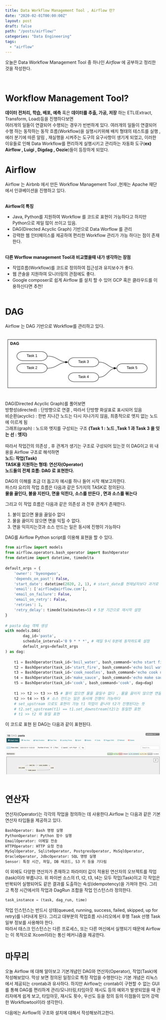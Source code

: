 ```yaml
---
title: Data Workflow Management Tool , Airflow 란?
date: "2020-02-01T00:00:00Z"
layout: post
draft: false
path: "/posts/airflow/"
categories: "Data Engineering"
tags:
  - "airflow"
---
```

오늘은 Data Workflow Management Tool 중 하나인 *Airflow* 에 공부하고 정리한 것을 작성한다.

<br>

__Workflow Management Tool?__
===
__데이터 전처리, 학습, 배포, 예측__ 혹은 __데이터를 추출, 가공, 저장__ 하는 ETL(Extract, Transform, Load)등을 진행하다보면<br>
여러개의 일들이 연결되어 수행되는 경우가 빈번하게 있다.
여러개의 일들이 연결되어 수행 하는 동작하는 동작 흐름(Workflow)을 실행시키위해 배치 형태의 테스트를 실행 , 에러 분기에 따른 알림 , 재실행을 시켜주는 도구의 요구사항이 생기게 되었고,
이러한 이유들로 인해 Data Workflow를 편리하게 실행시키고 관리하는 자동화 도구(__ex) Airflow , Luigi , Digdag , Oozie__)들이 등장하게 되었다. 


__Airflow__
===
Airflow 는 Airbnb 에서 만든 Workflow Management Tool ,현재는 Apache 재단에서 인큐베이션을 진행하고 있다.<br><br>

__Airflow의 특징__<br>

- Java, Python를 지원하여 Workflow 를 코드로 표현이 가능하다고 하지만 Python으로 제일 많이 쓰이고 있음.
- DAG(Directed Acyclic Graph) 기반으로 Data Worflow 를 관리
- 강력한 웹 인터페이스를 제공하여 편리한 Workflow 관리가 가능 하다는 점이 존재한다.
<br><br>

__다른 Worflow management Tool과 비교했을때 내가 생각하는 장점__<br>

- 작업흐름(Workflow)를 코드로 정의하여 접근성과 유지보수가 좋다.
- 웹 콘솔을 지원하여 모니터링의 관점에도 좋다.
- Google composer로 쉽게 Airflow 를 설치 할 수 있어 GCP 혹은 클라우드를 이용하신다면 추천!
<br><br>


__DAG__
===
Airflow 는 DAG 기반으로 Workflow를 관리하고 있다.<br><br>

![DAG:](DAG.png)<br><br>

DAG(Directed Acyclic Graph)를 풀어보면<br>
방향성(directed) : 단방향으로 연결 , 따라서 단방향 화살표로 표시되어 있음<br>
비순환(acyclic) : 한번 지나간 노드는 다시 지나가지 않음, 최종적으로 엣지 없는 노드에 이르게 됨<br>
그래프(graph) : 노드와 엣지를 구성되는 구조  __(Task 1 : 노드 ,Task 1 과 Task 3 을 잇는 선 : 엣지)__<br><br>
따라서 작업간의 의존성 , 후 관계가 생기는 구조로 구성되어 있는것 이 DAG이고
위 내용을 Airflow 구조로 해석하면<br>
__노드: 작업(Task)<br>__
__TASK을 지원하는 형태: 연산자(Operator)__<br>
__노드들의 전체 흐름: DAG 로 표현한다.__<br>

DAG의 이해를 조금 더 돕고자 예시를 하나 들어 시작 해보고자한다.<br>
파스타 요리의 작업 흐름은 
다음과 같은 5가지의 TASK로 정의된다.<br>
__물을 끓인다, 불을 지핀다, 면을 익힌다, 소스를 만든다 , 면과 소스를 볶는다__<br>

그리고 이 작업 흐름은 다음과 같은 의존성 과 전후 관계가 존재한다.
1. 불이 없으면 물을 끓일수 없다
2. 물을 끓이지 않으면 면을 익힐 수 없다.
3. 면을 익히지는것과 소스 만드는 일은 동시에 진행이 가능하다

DAG를 Airflow Python script를 이용해 표현을 할 수 있다.

```python
from airflow import models
from airflow.operators.bash_operator import BashOperator
from datetime import datetime, timedelta

default_args = {
    'owner': 'byeongwoo',
    'depends_on_past': False,
    'start_date': datetime(2020, 2, 1), # start_date를 현재날자보다 과거로 설정하면, backfill(과거 데이터를 채워넣는 액션)이 진행
    'email': ['airflow@airflow.com'],
    'email_on_failure': False,
    'email_on_retry': False,
    'retries': 1,
    'retry_delay': timedelta(minutes=5) # 5분 기간으로 재시작 설정
}

# pasta dag 객체 생성
with models.DAG(
        dag_id='pasta',
        schedule_interval='0 9 * * *', # 매일 9시 0분에 동작하도록 설정
        default_args=default_args
) as dag:

    t1 = BashOperator(task_id='boil_water', bash_command='echo start fire', dag=dag)
    t2 = BashOperator(task_id='start_fire', bash_command='echo boil water', dag=dag)
    t3 = BashOperator(task_id='cook_noodles', bash_command='echo cook noodles', dag=dag)
    t4 = BashOperator(task_id='make_sauce', bash_command='echo make sauce', dag=dag)
    t5 = BashOperator(task_id='cook', bash_command='cook', dag=dag)

    t1 >> t2 >> t3 >> t5 # 불이 없으면 물을 끓일수 없다 , 물을 끓이지 않으면 면을 익힐 수 없다.
    t2 >> t4 >> t5 # 소스 만드는 일은 동시에 진행이 가능하다
    # set_upstream 으로도 표현이 가능 t1 작업이 끝나야 t2가 진행된다는 뜻
    # t2.set_upstream(t1) == t1.set_downstream(t2)는 동일한 표현
    # t1 >> t2 와 동일 표현
```
이 코드로 표현 된 DAG는 다음과 같이 표현된다.

![DAG:](dag2.png)<br><br>

__연산자__
===
연산자(Operator)는 각각의 작업을 정의하는 데 사용한다.Airflow 는 다음과 같은 기본 연산자 타입들을 제공하고 있다.
```shell script
BashOperator: Bash 명령 실행
PythonOperator: Python 함수 실행
EmailOperator: 이메일 전송
HTTPOperator: HTTP 요청 전송
MySqlOperator, SqliteOperator, PostgresOperator, MsSqlOperator, OracleOperator, JdbcOperator: SQL 명령 실행
Sensor: 특정 시간, 파일, DB 레코드, S3 키 등을 기다림
```
이 외에도 다양한 연산자가 존재하고 파라미터 값이 적용된 연산자의 오브젝트를 작업(task)이라 부릅니다.
위 파이썬 소스의 t1, t2, t3, t4는 모두 작업(Task)이고
각 작업은 반복되어 실행되어도 같은 결과를 도출하는 속성(idempotency)을 가져야 한다.
그리고 특정 시간에서의 작업과 DagRun 조합을 작업 인스턴스라 정의한다.
```python
task_instance = (task, dag_run, time)
```
작업 인스턴스는 반드시 상태(queued, running, success, failed, skipped, up for retry)를 나타내게 된다.
그리고 대부분의 작업흐름 시나리오에서 후행 Task 선행 Task 일부 정보를 사용해야 한다.<br>
따라서 태스크 인스턴스는 다른 프로세스, 또는 다른 머신에서 실행되기 때문에 Airflow는 이 목적으로 Xcom이라는 통신 메커니즘을 제공한다.

__마무리__
===
오놀 Airflow 에 대해 알아보고 기본개념인 DAG와 연산자(Operator), 작업(Task)에 작성해보았다.
막상 보면 정의된 일정으로 특정 작업을 수행한다는 기본 개념은 리눅스에서 제공되는 crontab과 유사하다.
하지만 Airflow는 crontab이 구현할 수 없는 GUI를 통해 DAG를 편리하게 관리/모니터링,타임아웃 재시도 등의 예외가 발생되었을 때 관리자에게 쉽게 보고, 타임아웃, 재시도 횟수, 우선도 등을 정의
등의 이점들이 있어 강력한 Workflowtool이라 생각한다.

다음에는 Airflow의 구조와 설치에 대해서 작성해보려고한다.